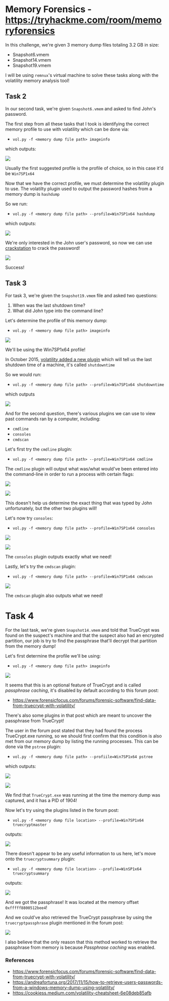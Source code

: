 # Memory Forensics - https://tryhackme.com/room/memoryforensics

In this challenge, we're given 3 memory dump files totaling 3.2 GB in size:

* Snapshot6.vmem
* Snapshot14.vmem
* Snapshot19.vmem

I will be using `remnux`'s virtual machine to solve these tasks along with the volatility memory analysis tool!

## Task 2

In our second task, we're given `Snapshot6.vmem` and asked to find John's password. 

The first step from all these tasks that I took is identifying the correct memory profile to use with volatility which can be done via:

* `vol.py -f <memory dump file path> imageinfo`

which outputs:

![](https://i.imgur.com/01gYbQJ.png)

Usually the first suggested profile is the profile of choice, so in this case it'd be `Win7SP1x64`

Now that we have the correct profile, we must determine the volatility plugin to use. The volatilty plugin used to output the password hashes from a memory dump is `hashdump`

So we run:

* `vol.py -f <memory dump file path> --profile=Win7SP1x64 hashdump`

which outputs:

![](https://i.imgur.com/p0bK9Ql.png)

We're only interested in the John user's password, so now we can use [crackstation](https://crackstation.net/) to crack the password!

![](https://i.imgur.com/kbdw5gK.png)

Success!

## Task 3

For task 3, we're given the `Snapshot19.vmem` file and asked two questions:

1. When was the last shutdown time?
2. What did John type into the command line?

Let's determine the profile of this memory dump:

* `vol.py -f <memory dump file path> imageinfo`

![](https://i.imgur.com/ISOTTPd.png)

We'll be using the Win7SP1x64 profile!

In October 2015, [volatility added a new plugin](https://www.volatilityfoundation.org/25) which will tell us the last shutdown time of a machine, it's called `shutdowntime`

So we would run:

* `vol.py -f <memory dump file path> --profile=Win7SP1x64 shutdowntime`

which outputs

![](https://i.imgur.com/83z6Nmo.png)

And for the second question, there's various plugins we can use to view past commands ran by a computer, including:

* `cmdline`
* `consoles`
* `cmdscan`

Let's first try the `cmdline` plugin:

* `vol.py -f <memory dump file path> --profile=Win7SP1x64 cmdline`

The `cmdline` plugin will output what was/what would've been entered into the command-line in order to run a process with certain flags:

![](https://i.imgur.com/2EoPj4y.png)

![](https://i.imgur.com/fT6jrJd.png)

This doesn't help us determine the exact thing that was typed by John unfortunately, but the other two plugins will!

Let's now try `consoles`:

* `vol.py -f <memory dump file path> --profile=Win7SP1x64 consoles`

![](https://i.imgur.com/mqvpn6v.png)

![](https://i.imgur.com/pivKIXl.png)

The `consoles` plugin outputs exactly what we need!

Lastly, let's try the `cmdscan` plugin:

* `vol.py -f <memory dump file path> --profile=Win7SP1x64 cmdscan`

![](https://i.imgur.com/Y0ukD3V.png)

The `cmdscan` plugin also outputs what we need!

# Task 4

For the last task, we're given `Snapshot14.vmem` and told that TrueCrypt was found on the suspect's machine and that the suspect also had an encrypted partition, our job is try to find the passphrase that'll decrypt that partition from the memory dump!

Let's first determine the profile we'll be using:

* `vol.py -f <memory dump file path> imageinfo`

![](https://i.imgur.com/G27GBkZ.png)

It seems that this is an optional feature of TrueCrypt and is called *passphrase caching*, it's disabled by default according to this forum post:

* https://www.forensicfocus.com/forums/forensic-software/find-data-from-truecrypt-with-volatility/

There's also some plugins in that post which are meant to uncover the passphrase from TrueCrypt!

The user in the forum post stated that they had found the process TrueCrypt.exe running, so we should first confirm that this condition is also met from our memory dump by listing the running processes. This can be done via the `pstree` plugin:

* `vol.py -f <memory dump file path> --profiile=Win7SP1x64 pstree`

which outputs:

![](https://i.imgur.com/Tc1YGQQ.png)

![](https://i.imgur.com/gXr5fh9.png)

We find that `TrueCrypt.exe` was running at the time the memory dump was captured, and it has a PID of 1904!

Now let's try using the plugins listed in the forum post:

* `vol.py -f <memory dump file location> --profile=Win7SP1x64 truecryptmaster`

outputs:

![](https://i.imgur.com/ftqkgaS.png)

There doesn't appear to be any useful information to us here, let's move onto the `truecryptsummary` plugin:

* `vol.py -f <memory dump file location> --profile=WinSP1x64 truecryptsummary`

outputs:

![](https://i.imgur.com/u2YzmfZ.png)

And we got the passphrase! It was located at the memory offset `0xfffff8800512bee4`!

And we could've also retrieved the TrueCrypt passphrase by using the `truecryptpassphrase` plugin mentioned in the forum post:

![](https://i.imgur.com/tfajAOZ.png)

I also believe that the only reason that this method worked to retrieve the passphrase from memory is because *Passphrase caching* was enabled.

### References

* https://www.forensicfocus.com/forums/forensic-software/find-data-from-truecrypt-with-volatility/
* https://andreafortuna.org/2017/11/15/how-to-retrieve-users-passwords-from-a-windows-memory-dump-using-volatility/
* https://cookiess.medium.com/volatility-cheatsheet-6e08deb85afb
